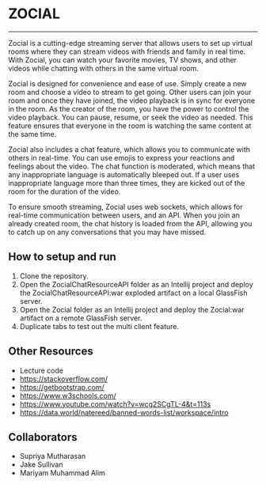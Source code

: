 # ZOCIAL

____________________________________________________________________________________________________________________________________________

Zocial is a cutting-edge streaming server that allows users to set up virtual rooms where they can stream videos with friends and family in real time. With Zocial, you can watch your favorite movies, TV shows, and other videos while chatting with others in the same virtual room.

Zocial is designed for convenience and ease of use. Simply create a new room and choose a video to stream to get going. Other users can join your room and once they have joined, the video playback is in sync for everyone in the room. As the creator of the room, you have the power to control the video playback. You can pause, resume, or seek the video as needed. This feature ensures that everyone in the room is watching the same content at the same time.

Zocial also includes a chat feature, which allows you to communicate with others in real-time. You can use emojis to express your reactions and feelings about the video. The chat function is moderated, which means that any inappropriate language is automatically bleeped out. If a user uses inappropriate language more than three times, they are kicked out of the room for the duration of the video.

To ensure smooth streaming, Zocial uses web sockets, which allows for real-time communication between users, and an API. When you join an already created room, the chat history is loaded from the API, allowing you to catch up on any conversations that you may have missed.

## How to setup and run

1) Clone the repository.
2) Open the ZocialChatResourceAPI folder as an Intellij project and deploy the ZocialChatResourceAPI:war exploded artifact on a local GlassFish server.
3) Open the Zocial folder as an Intellij project and deploy the Zocial:war artifact on a remote GlassFish server.
4) Duplicate tabs to test out the multi client feature.

## Other Resources

- Lecture code
- https://stackoverflow.com/
- https://getbootstrap.com/
- https://www.w3schools.com/
- https://www.youtube.com/watch?v=wcg2SCgTL-4&t=113s
- https://data.world/natereed/banned-words-list/workspace/intro

## Collaborators

- Supriya Mutharasan
- Jake Sullivan
- Mariyam Muhammad Alim
